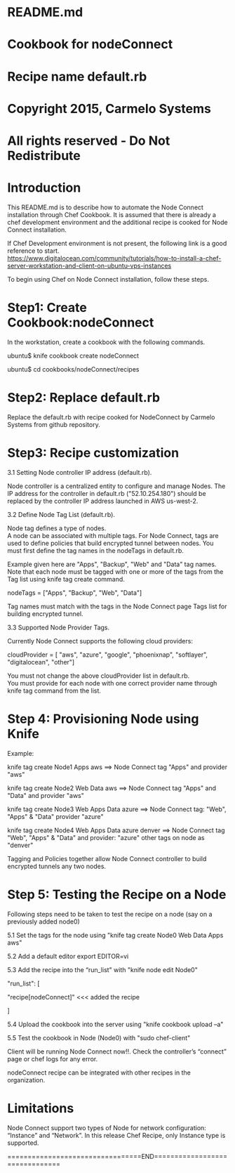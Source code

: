 # README.md
# Cookbook for nodeConnect
# Recipe name default.rb
# Copyright 2015, Carmelo Systems
# All rights reserved - Do Not Redistribute

Introduction
====================================================================
This README.md is to describe how to automate the Node Connect 
installation through Chef Cookbook. It is assumed that there is already 
a chef development environment and the additional recipe is cooked for 
Node Connect installation. 

If Chef Development environment is not present, the following link is 
a good reference to start.  
https://www.digitalocean.com/community/tutorials/how-to-install-a-chef-server-workstation-and-client-on-ubuntu-vps-instances

To begin using Chef on Node Connect installation, follow these steps. 

Step1: Create Cookbook:nodeConnect
====================================================================

In the workstation, create a cookbook with the following commands.

   ubuntu$ knife cookbook create nodeConnect

   ubuntu$ cd cookbooks/nodeConnect/recipes

Step2: Replace default.rb
====================================================================
Replace the default.rb with recipe cooked for NodeConnect by Carmelo 
Systems from github repository.  

Step3: Recipe customization 
====================================================================
3.1 Setting Node controller IP address (default.rb).

Node controller is a centralized entity to configure and manage Nodes. 
The IP address for the controller in default.rb ("52.10.254.180") 
should be replaced by the controller IP address launched in AWS us-west-2. 

3.2 Define Node Tag List (default.rb).

Node tag defines a type of nodes.  
A node can be associated with multiple tags. For Node Connect, tags are 
used to define policies that build encrypted tunnel between nodes. You 
must first define the tag names in the nodeTags in default.rb.  

Example given here are "Apps", "Backup", "Web" and "Data" tag names.   
Note that each node must be tagged with one or more of the tags from 
the Tag list using knife tag create command.

nodeTags = ["Apps", "Backup", "Web", "Data"]

Tag names must match with the tags in the Node Connect page Tags list for building encrypted tunnel. 

3.3 Supported Node Provider Tags.

Currently Node Connect supports the following cloud providers:

cloudProvider = [ "aws", "azure", "google", "phoenixnap",
                  "softlayer", "digitalocean", "other"]

You must not change the above cloudProvider list in default.rb.  
You must provide for each node with one correct provider name through knife 
tag command from the list. 

Step 4: Provisioning Node using Knife
====================================================================

Example:

knife tag create Node1 Apps aws  ==> Node Connect tag "Apps" and provider "aws"

knife tag create Node2 Web Data aws ==> Node Connect tag "Apps" and "Data" and 
                                        provider "aws"

knife tag create Node3 Web Apps Data azure ==> Node Connect tag: "Web", 
                                      "Apps" & "Data" provider "azure"

knife tag create Node4 Web Apps Data azure denver ==> Node Connect tag "Web", 
         "Apps" & "Data" and provider: "azure" other tags on node as "denver"

Tagging and Policies together allow Node Connect controller to build 
encrypted tunnels any two nodes.   

Step 5: Testing the Recipe on a Node
====================================================================
Following steps need to be taken to test the recipe on a node 
(say on a previously added node0)

5.1 Set the tags for the node using "knife tag create Node0 Web Data Apps aws"

5.2 Add  a default editor export EDITOR=vi

5.3 Add the recipe into the “run_list" with "knife node edit Node0"

  "run_list": [

  "recipe[nodeConnect]"      <<< added the recipe

]

5.4 Upload the cookbook into the server using "knife cookbook upload –a"

5.5 Test the cookbook in Node (Node0) with "sudo chef-client"

Client will be running Node Connect now!!. Check the controller’s 
“connect” page or chef logs for any error. 

nodeConnect recipe can be integrated with other recipes in the organization.

Limitations
====================================================================
Node Connect support two types of Node for network configuration: “Instance” and “Network”.  In this release Chef Recipe, only Instance type is supported.   

=================================END===============================

